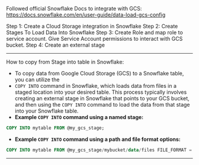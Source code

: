 Followed official Snowflake Docs to integrate with GCS:
https://docs.snowflake.com/en/user-guide/data-load-gcs-config

Step 1: Create a Cloud Storage integration in Snowflake
Step 2: Create Stages To Load Data Into Snowflake
Step 3: Create Role and map role to service account. Give Service Account permissions to interact with GCS bucket.
Step 4: Create an external stage

---

How to copy from Stage into table in Snowflake:
- To copy data from Google Cloud Storage (GCS) to a Snowflake table, you can utilize the
- `COPY INTO` command in Snowflake, which loads data from files in a staged location into your desired table. This process typically involves creating an external stage in Snowflake that points to your GCS bucket, and then using the `COPY INTO` command to load the data from that stage into your Snowflake table.
- **Example `COPY INTO` command using a named stage:** 

```sql
COPY INTO mytable FROM @my_gcs_stage;
```

- **Example `COPY INTO` command using a path and file format options:** 

``` sql
COPY INTO mytable FROM @my_gcs_stage/mybucket/data/files FILE_FORMAT = (FORMAT_NAME = my_csv_format);
```


---

